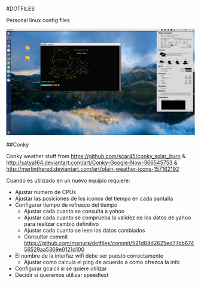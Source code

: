 #DOTFILES

Personal linux config files

![alt tag](https://raw.githubusercontent.com/manurs/dotfiles/master/d.png)

##Conky

Conky weather stuff from https://github.com/scar45/conky_solar_burn & http://satya164.deviantart.com/art/Conky-Google-Now-366545753 & http://merlinthered.deviantart.com/art/plain-weather-icons-157162192

Cuando es utilizado en un nuevo equipio requiere:
- Ajustar numero de CPUs
- Ajustar las posiciones de los iconos del tiempo en cada pantalla
- Configurar tiempo de refresco del tiempo
  - Ajustar cada cuanto se consulta a yahoo
  - Ajustar cada cuanto se comprueba la validez de los datos de yahoo para realizar cambio definitivo
  - Ajustar cada cuanto se leen los datos cambiados
  - Consultar commit https://github.com/manurs/dotfiles/commit/521d84d2625ed77db67456529aa5369e0121d100
- El nombre de la interfaz wifi debe ser puesto correctamente
  - Ajustar como calcula el ping de acuerdo a como ofrezca la info
- Configurar gcalcli si se quiere utilizar
- Decidir si queremos utilizar speedtest
